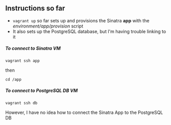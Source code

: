 ## Instructions so far

- `vagrant up` so far sets up and provisions the Sinatra **app** with the _environment/app/provision_ script
- It also sets up the PostgreSQL database, but I'm having trouble linking to it

##### To connect to Sinatra VM

`vagrant ssh app`

then

`cd /app`

##### To connect to PostgreSQL DB VM

`vagrant ssh db`

However, I have no idea how to connect the Sinatra App to the PostgreSQL DB
